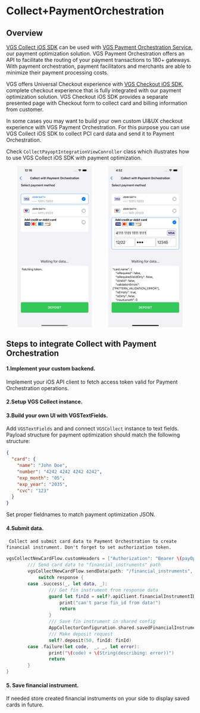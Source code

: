 # Collect+PaymentOrchestration

## Overview

[VGS Collect iOS SDK](https://github.com/verygoodsecurity/vgs-collect-ios) can be used with [VGS Payment Orchestration Service](https://www.verygoodsecurity.com/payment-optimization), our payment optimization solution.
VGS Payment Orchestration offers an API to facilitate the routing of your payment transactions to 180+ gateways. With payment orchestration, payment facilitators and merchants are able to minimize their payment processing costs.

VGS offers Universal Checkout experience with [VGS Checkout iOS SDK](https://github.com/verygoodsecurity/vgs-checkout-ios), complete checkout experience that is fully integrated with our payment optimization solution. 
VGS Checkout iOS SDK provides a separate presented page with Checkout form to collect card and billing information from customer.

In some cases you may want to build your own custom UI&UX checkout experience with VGS Payment Orchestration. For this purpose you can use VGS Collect iOS SDK to collect PCI card data and send it to Payment Orchestration. 

Check `CollectPayoptIntegrationViewConroller` class which illustrates how to use VGS Collect iOS SDK with payment optimization.

<p align="center">
	<img src="./images/collect_pay_opt_img_1.png" width="200" alt="VGS Collect iOS SDK State" hspace="20">
	<img src="./images/collect_pay_opt_img_2.png" width="200" alt="VGS Collect iOS SDK Response" hspace="20">
</p>


## Steps to integrate Collect with Payment Orchestration

#### 1.Implement your custom backend.
  
Implement your iOS API client to fetch access token valid for Payment Orchestration operations.  

#### 2.Setup VGS Collect instance.

#### 3.Build your own UI with VGSTextFields.

Add `VGSTextFields` and and connect `VGSCollect` instance to text fields. Payload structure for payment optimization should match the following structure:

```JSON
{
  "card": {
    "name": "John Doe",
    "number": "4242 4242 4242 4242",
    "exp_month": "05",
    "exp_year": "2035",
    "cvc": "123"
  }
}
```

Set proper fieldnames to match payment optimization JSON.

#### 4.Submit data.
     
     Collect and submit card data to Payment Orchestration to create financial instrument. Don't forget to set authorization token. 

```swift
vgsCollectNewCardFlow.customHeaders = ["Authorization": "Bearer \(payOptAccessToken)"]
		/// Send card data to "financial_instruments" path
		vgsCollectNewCardFlow.sendData(path: "/financial_instruments", routeId: AppCollectorConfiguration.shared.paymentOrchestrationDefaultRouteId) { [weak self] response in
			switch response {
		case .success(_, let data, _):
				/// Get fin instrument from response data
				guard let finId = self?.apiClient.financialInstrumentID(from: data) else {
					print("can't parse fin_id from data!")
					return
				}
				/// Save fin instrument in shared config
				AppCollectorConfiguration.shared.savedFinancialInstruments.append(finId)
				/// Make deposit request
				self?.deposit(50, finId: finId)
		case .failure(let code,  _, _, let error):
				print("\(code) + \(String(describing: error))")
				return
		}
}
```

#### 5. Save financial instrument. 
   
If needed store created financial instruments on your side to display saved cards in future.
